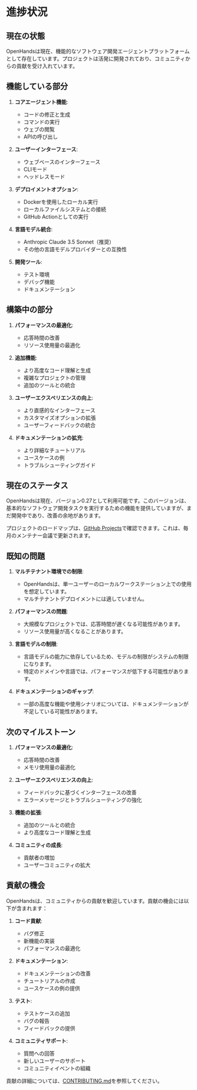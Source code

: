 # 進捗状況

## 現在の状態

OpenHandsは現在、機能的なソフトウェア開発エージェントプラットフォームとして存在しています。プロジェクトは活発に開発されており、コミュニティからの貢献を受け入れています。

## 機能している部分

1. **コアエージェント機能**:
   - コードの修正と生成
   - コマンドの実行
   - ウェブの閲覧
   - APIの呼び出し

2. **ユーザーインターフェース**:
   - ウェブベースのインターフェース
   - CLIモード
   - ヘッドレスモード

3. **デプロイメントオプション**:
   - Dockerを使用したローカル実行
   - ローカルファイルシステムとの接続
   - GitHub Actionとしての実行

4. **言語モデル統合**:
   - Anthropic Claude 3.5 Sonnet（推奨）
   - その他の言語モデルプロバイダーとの互換性

5. **開発ツール**:
   - テスト環境
   - デバッグ機能
   - ドキュメンテーション

## 構築中の部分

1. **パフォーマンスの最適化**:
   - 応答時間の改善
   - リソース使用量の最適化

2. **追加機能**:
   - より高度なコード理解と生成
   - 複雑なプロジェクトの管理
   - 追加のツールとの統合

3. **ユーザーエクスペリエンスの向上**:
   - より直感的なインターフェース
   - カスタマイズオプションの拡張
   - ユーザーフィードバックの統合

4. **ドキュメンテーションの拡充**:
   - より詳細なチュートリアル
   - ユースケースの例
   - トラブルシューティングガイド

## 現在のステータス

OpenHandsは現在、バージョン0.27として利用可能です。このバージョンは、基本的なソフトウェア開発タスクを実行するための機能を提供していますが、まだ開発中であり、改善の余地があります。

プロジェクトのロードマップは、[GitHub Projects](https://github.com/orgs/All-Hands-AI/projects/1)で確認できます。これは、毎月のメンテナー会議で更新されます。

## 既知の問題

1. **マルチテナント環境での制限**:
   - OpenHandsは、単一ユーザーのローカルワークステーション上での使用を想定しています。
   - マルチテナントデプロイメントには適していません。

2. **パフォーマンスの問題**:
   - 大規模なプロジェクトでは、応答時間が遅くなる可能性があります。
   - リソース使用量が高くなることがあります。

3. **言語モデルの制限**:
   - 言語モデルの能力に依存しているため、モデルの制限がシステムの制限になります。
   - 特定のドメインや言語では、パフォーマンスが低下する可能性があります。

4. **ドキュメンテーションのギャップ**:
   - 一部の高度な機能や使用シナリオについては、ドキュメンテーションが不足している可能性があります。

## 次のマイルストーン

1. **パフォーマンスの最適化**:
   - 応答時間の改善
   - メモリ使用量の最適化

2. **ユーザーエクスペリエンスの向上**:
   - フィードバックに基づくインターフェースの改善
   - エラーメッセージとトラブルシューティングの強化

3. **機能の拡張**:
   - 追加のツールとの統合
   - より高度なコード理解と生成

4. **コミュニティの成長**:
   - 貢献者の増加
   - ユーザーコミュニティの拡大

## 貢献の機会

OpenHandsは、コミュニティからの貢献を歓迎しています。貢献の機会には以下が含まれます：

1. **コード貢献**:
   - バグ修正
   - 新機能の実装
   - パフォーマンスの最適化

2. **ドキュメンテーション**:
   - ドキュメンテーションの改善
   - チュートリアルの作成
   - ユースケースの例の提供

3. **テスト**:
   - テストケースの追加
   - バグの報告
   - フィードバックの提供

4. **コミュニティサポート**:
   - 質問への回答
   - 新しいユーザーのサポート
   - コミュニティイベントの組織

貢献の詳細については、[CONTRIBUTING.md](https://github.com/All-Hands-AI/OpenHands/blob/main/CONTRIBUTING.md)を参照してください。

